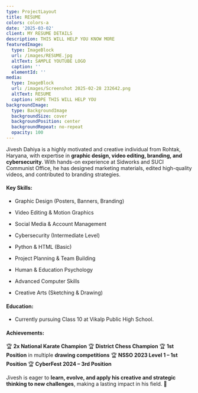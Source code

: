 ```yaml
---
type: ProjectLayout
title: RESUME
colors: colors-a
date: '2025-03-02'
client: MY RESUME DETAILS
description: THIS WILL HELP YOU KNOW MORE
featuredImage:
  type: ImageBlock
  url: /images/RESUME.jpg
  altText: SAMPLE YOUTUBE LOGO
  caption: ''
  elementId: ''
media:
  type: ImageBlock
  url: /images/Screenshot 2025-02-28 232642.png
  altText: RESUME
  caption: HOPE THIS WILL HELP YOU
backgroundImage:
  type: BackgroundImage
  backgroundSize: cover
  backgroundPosition: center
  backgroundRepeat: no-repeat
  opacity: 100
---
```

Jivesh Dahiya is a highly motivated and creative individual from Rohtak, Haryana, with expertise in **graphic design, video editing, branding, and cybersecurity**. With hands-on experience at Sidworks and SUCI Communist Office, he has designed marketing materials, edited high-quality videos, and contributed to branding strategies.

#### **Key Skills:**

*   Graphic Design (Posters, Banners, Branding)

*   Video Editing & Motion Graphics

*   Social Media & Account Management

*   Cybersecurity (Intermediate Level)

*   Python & HTML (Basic)

*   Project Planning & Team Building

*   Human & Education Psychology

*   Advanced Computer Skills

*   Creative Arts (Sketching & Drawing)

#### **Education:**

*   Currently pursuing Class 10 at Vikalp Public High School.

#### **Achievements:**

🏆 **2x National Karate Champion**
🏆 **District Chess Champion**
🏆 **1st Position** in multiple **drawing competitions**
🏆 **NSSO 2023 Level 1 – 1st Position**
🏆 **CyberFest 2024 – 3rd Position**

Jivesh is eager to **learn, evolve, and apply his creative and strategic thinking to new challenges**, making a lasting impact in his field. 🚀



